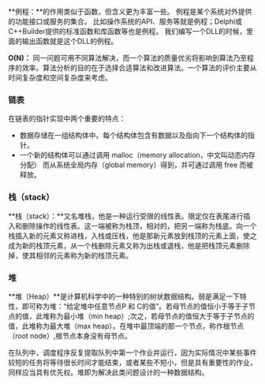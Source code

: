 **例程：**的作用类似于函数，但含义更为丰富一些。 例程是某个系统对外提供的功能接口或服务的集合。 比如操作系统的API、服务等就是例程；Delphi或C++Builder提供的标准函数和库函数等也是例程。 我们编写一个DLL的时候，里面的输出函数就是这个DLL的例程。


**O(N)：**
同一问题可用不同算法解决，而一个算法的质量优劣将影响到算法乃至程序的效率。算法分析的目的在于选择合适算法和改进算法。一个算法的评价主要从时间复杂度和空间复杂度来考虑。

### 链表 ###

在链表的指针实现中两个重要的特点：

- 数据存储在一组结构体中。每个结构体包含有数据以及指向下一个结构体的指针。
- 一个新的结构体可以通过调用 malloc（memory allocation，中文叫动态内存分配） 而从系统全局内存（global memory）得到，并可通过调用 free 而被释放。
 

### 栈（stack） ###

**栈（stack）：**又名堆栈，他是一种运行受限的线性表。限定仅在表尾进行插入和删除操作的线性表。这一端被称为栈顶，相对的，把另一端称为栈底。向一个栈插入新的元素又称进栈，入栈或压栈，他是那新元素放到栈顶的元素上面，使之成为新的栈顶元素，从一个栈删除元素又称为出栈或退栈，他是把栈顶元素删除掉，使其相邻的元素称为新的栈顶元素。




### 堆 ###

**堆（Heap）**是计算机科学中的一种特别的树状数据结构。弱是满足一下特性，即可称为堆：“给定堆中任意节点P 和 C的值”。若母节点的值恒小于等于子节点的值，此堆称为最小堆（min heap）;次之，若母节点的值恒大于等于子节点的值，此堆称为最大堆（max heap）。在堆中最顶端的那一个节点，称作根节点（root node）,根节点本身没有母节点。

在队列中，调度程序反复提取队列中第一个作业并运行，因为实际情况中某些事件较短的任务将等待很长时间才能结束，或者某些不短小，但是具有重要性的作业，同样应当具有优先权。堆即为解决此类问题设计的一种数据结构。

